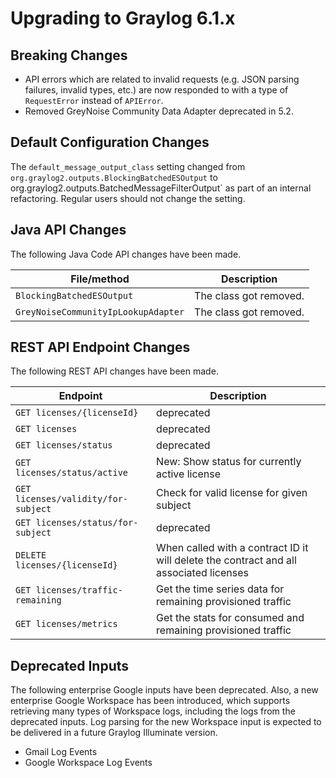 Upgrading to Graylog 6.1.x
==========================

## Breaking Changes

- API errors which are related to invalid requests (e.g. JSON parsing failures, invalid types, etc.) are now responded to with a type of `RequestError` instead of `APIError`.
- Removed GreyNoise Community Data Adapter deprecated in 5.2.

## Default Configuration Changes

The `default_message_output_class` setting changed from
`org.graylog2.outputs.BlockingBatchedESOutput` to 
org.graylog2.outputs.BatchedMessageFilterOutput` as part of an internal
refactoring. Regular users should not change the setting.

## Java API Changes

The following Java Code API changes have been made.

| File/method                         | Description            |
|-------------------------------------|------------------------|
| `BlockingBatchedESOutput`           | The class got removed. |
| `GreyNoiseCommunityIpLookupAdapter` | The class got removed. |

## REST API Endpoint Changes

The following REST API changes have been made.

| Endpoint                            | Description                                                                            |
|-------------------------------------|----------------------------------------------------------------------------------------|
| `GET licenses/{licenseId}`          | deprecated                                                                             |
| `GET licenses`                      | deprecated                                                                             |
| `GET licenses/status`               | deprecated                                                                             |
| `GET licenses/status/active`        | New: Show status for currently active license                                          |
| `GET licenses/validity/for-subject` | Check for valid license for given subject                                              |
| `GET licenses/status/for-subject`   | deprecated                                                                             |
| `DELETE licenses/{licenseId}`        | When called with a contract ID it will delete the contract and all associated licenses |
| `GET licenses/traffic-remaining` | Get the time series data for remaining provisioned traffic                             |
| `GET licenses/metrics` | Get the stats for consumed and remaining provisioned traffic                                                                                       |

## Deprecated Inputs

The following enterprise Google inputs have been deprecated. Also, a new enterprise Google Workspace has been introduced, 
which supports retrieving many types of Workspace logs, including the logs from the deprecated inputs. Log parsing for 
the new Workspace input is expected to be delivered in a future Graylog Illuminate version.

- Gmail Log Events
- Google Workspace Log Events
